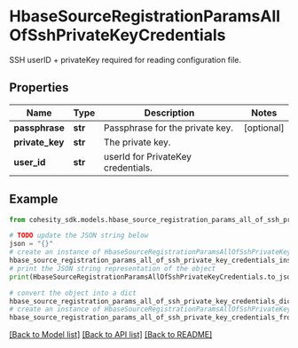 # HbaseSourceRegistrationParamsAllOfSshPrivateKeyCredentials

SSH  userID + privateKey required for reading configuration file.

## Properties

Name | Type | Description | Notes
------------ | ------------- | ------------- | -------------
**passphrase** | **str** | Passphrase for the private key. | [optional] 
**private_key** | **str** | The private key. | 
**user_id** | **str** | userId for PrivateKey credentials. | 

## Example

```python
from cohesity_sdk.models.hbase_source_registration_params_all_of_ssh_private_key_credentials import HbaseSourceRegistrationParamsAllOfSshPrivateKeyCredentials

# TODO update the JSON string below
json = "{}"
# create an instance of HbaseSourceRegistrationParamsAllOfSshPrivateKeyCredentials from a JSON string
hbase_source_registration_params_all_of_ssh_private_key_credentials_instance = HbaseSourceRegistrationParamsAllOfSshPrivateKeyCredentials.from_json(json)
# print the JSON string representation of the object
print(HbaseSourceRegistrationParamsAllOfSshPrivateKeyCredentials.to_json())

# convert the object into a dict
hbase_source_registration_params_all_of_ssh_private_key_credentials_dict = hbase_source_registration_params_all_of_ssh_private_key_credentials_instance.to_dict()
# create an instance of HbaseSourceRegistrationParamsAllOfSshPrivateKeyCredentials from a dict
hbase_source_registration_params_all_of_ssh_private_key_credentials_from_dict = HbaseSourceRegistrationParamsAllOfSshPrivateKeyCredentials.from_dict(hbase_source_registration_params_all_of_ssh_private_key_credentials_dict)
```
[[Back to Model list]](../README.md#documentation-for-models) [[Back to API list]](../README.md#documentation-for-api-endpoints) [[Back to README]](../README.md)


